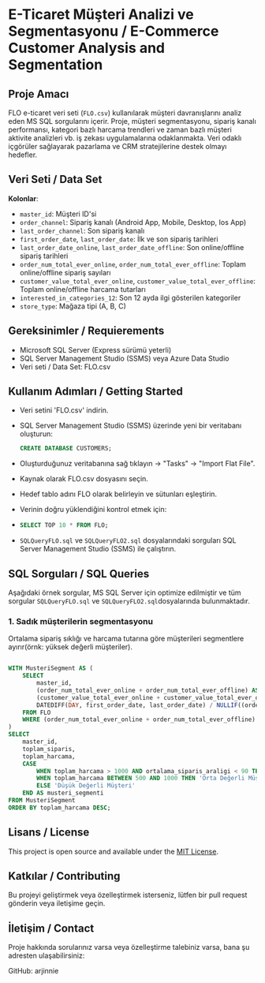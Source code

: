 # E-Ticaret Müşteri Analizi ve Segmentasyonu / E-Commerce Customer Analysis and Segmentation



## Proje Amacı
FLO e-ticaret veri seti (`FLO.csv`) kullanılarak müşteri davranışlarını analiz eden MS SQL sorgularını içerir. Proje, müşteri segmentasyonu, sipariş kanalı performansı, kategori bazlı harcama trendleri ve zaman bazlı müşteri aktivite analizleri 
vb. iş zekası uygulamalarına odaklanmakta. Veri odaklı içgörüler sağlayarak pazarlama ve CRM stratejilerine destek olmayı hedefler.


## Veri Seti / Data Set
**Kolonlar**:
  - `master_id`: Müşteri ID'si
  - `order_channel`: Sipariş kanalı (Android App, Mobile, Desktop, Ios App)
  - `last_order_channel`: Son sipariş kanalı
  - `first_order_date`, `last_order_date`: İlk ve son sipariş tarihleri
  - `last_order_date_online`, `last_order_date_offline`: Son online/offline sipariş tarihleri
  - `order_num_total_ever_online`, `order_num_total_ever_offline`: Toplam online/offline sipariş sayıları
  - `customer_value_total_ever_online`, `customer_value_total_ever_offline`: Toplam online/offline harcama tutarları
  - `interested_in_categories_12`: Son 12 ayda ilgi gösterilen kategoriler
  - `store_type`: Mağaza tipi (A, B, C)
  
  
## Gereksinimler / Requierements

- Microsoft SQL Server (Express sürümü yeterli)
- SQL Server Management Studio (SSMS) veya Azure Data Studio
- Veri seti / Data Set: FLO.csv



## Kullanım Adımları / Getting Started  

- Veri setini 'FLO.csv' indirin.
- SQL Server Management Studio (SSMS) üzerinde yeni bir veritabanı oluşturun:
  ```sql
  CREATE DATABASE CUSTOMERS;
  ```
- Oluşturduğunuz veritabanına sağ tıklayın → "Tasks" → "Import Flat File".
- Kaynak olarak FLO.csv dosyasını seçin.
- Hedef tablo adını FLO olarak belirleyin ve sütunları eşleştirin.

- Verinin doğru yüklendiğini kontrol etmek için:
- 
   ```sql
  SELECT TOP 10 * FROM FLO;
  
  ```
- `SQLQueryFLO.sql` ve `SQLQueryFLO2.sql` dosyalarındaki sorguları SQL Server Management Studio (SSMS) ile çalıştırın.



## SQL Sorguları / SQL Queries
Aşağıdaki örnek sorgular, MS SQL Server için optimize edilmiştir ve tüm sorgular `SQLQueryFLO.sql` ve `SQLQueryFLO2.sql`dosyalarında bulunmaktadır.


### 1. Sadık müşterilerin segmentasyonu
 Ortalama sipariş sıklığı ve harcama tutarına göre müşterileri segmentlere ayırır(örnk: yüksek değerli müşteriler).

```sql

WITH MusteriSegment AS (
    SELECT 
        master_id,
        (order_num_total_ever_online + order_num_total_ever_offline) AS toplam_siparis,
        (customer_value_total_ever_online + customer_value_total_ever_offline) AS toplam_harcama,
        DATEDIFF(DAY, first_order_date, last_order_date) / NULLIF((order_num_total_ever_online + order_num_total_ever_offline), 0) AS ortalama_siparis_araligi
    FROM FLO
    WHERE (order_num_total_ever_online + order_num_total_ever_offline) > 0
)
SELECT 
    master_id,
    toplam_siparis,
    toplam_harcama,
    CASE 
        WHEN toplam_harcama > 1000 AND ortalama_siparis_araligi < 90 THEN 'Yüksek Değerli Sadık Müşteri'
        WHEN toplam_harcama BETWEEN 500 AND 1000 THEN 'Orta Değerli Müşteri'
        ELSE 'Düşük Değerli Müşteri'
    END AS musteri_segmenti
FROM MusteriSegment
ORDER BY toplam_harcama DESC;
```







## Lisans / License

This project is open source and available under the [MIT License](LICENSE).


## Katkılar / Contributing
Bu projeyi geliştirmek veya özelleştirmek isterseniz, lütfen bir pull request gönderin veya iletişime geçin.

## İletişim / Contact
Proje hakkında sorularınız varsa veya özelleştirme talebiniz varsa, bana şu adresten ulaşabilirsiniz:

GitHub: arjinnie





